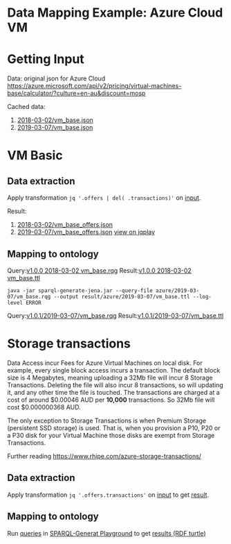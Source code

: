 # Data Mapping Example: Azure Cloud VM

# Getting Input
Data: original json for Azure Cloud
https://azure.microsoft.com/api/v2/pricing/virtual-machines-base/calculator/?culture=en-au&discount=mosp

Cached data:
1. [2018-03-02/vm_base.json](../data/azure/2018-03-02/vm_base.json)
2. [2019-03-07/vm_base.json](../data/azure/2019-03-07/vm_base.json)

# VM Basic
## Data extraction
Apply transformation `jq '.offers | del( .transactions)'`
on [input](#getting-input).

Result:
1. [2018-03-02/vm_base_offers.json](../jq/azure/2018-03-02/vm_base_offers.json)
2. [2019-03-07/vm_base_offers.json](../jq/azure/2019-03-07/vm_base_offers.json)
   [view on jqplay](https://jqplay.org/s/NbdTDztQbb)

## Mapping to ontology
Query:[v1.0.0 2018-03-02 vm_base.rqg](../sparql-generate/azure/v1.0.0/vm_base.rqg)
Result:[v1.0.0 2018-03-02 vm_base.ttl](../sparql-generate/result/azure/v1.0.0/vm_base.ttl)

```
java -jar sparql-generate-jena.jar --query-file azure/2019-03-07/vm_base.rqg --output result/azure/2019-03-07/vm_base.ttl --log-level ERROR
```
Query:[v1.0.1/2019-03-07/vm_base.rqg](../sparql-generate/azure/v1.0.1/2019-03-07/vm_base.rqg)
Result:[v1.0.1/2019-03-07/vm_base.ttl](../sparql-generate/result/azure/v1.0.1/2019-03-07/vm_base.ttl)

# Storage transactions
Data Access incur Fees for Azure Virtual Machines on local disk.
For example, every single block access incurs a transaction.
The default block size is 4 Megabytes, meaning uploading a 32Mb file will incur 8 Storage Transactions.
Deleting the file will also incur 8 transactions, so will updating it, and any other time the file is touched.
The transactions are charged at a cost of around $0.00046 AUD per **10,000** transactions.
So 32Mb file will cost $0.000000368 AUD.

The only exception to Storage Transactions is when Premium Storage (persistent SSD storage) is used. That is, when you provision a P10, P20 or a P30 disk for your Virtual Machine those disks are exempt from Storage Transactions.

Further reading
https://www.rhipe.com/azure-storage-transactions/

## Data extraction
Apply transformation `jq '.offers.transactions'`
on [input](#getting-input)
to get [result](../jq/azure/vm_base_storageTransactions.json).

## Mapping to ontology
Run [queries](../sparql-generate/azure/vm_base_storageTransactions.rqg)
in [SPARQL-Generat Playground](https://ci.mines-stetienne.fr/sparql-generate/playground.html)
to get [results (RDF turtle)](../sparql-generate/result/azure/vm_base_storageTransactions.ttl)
